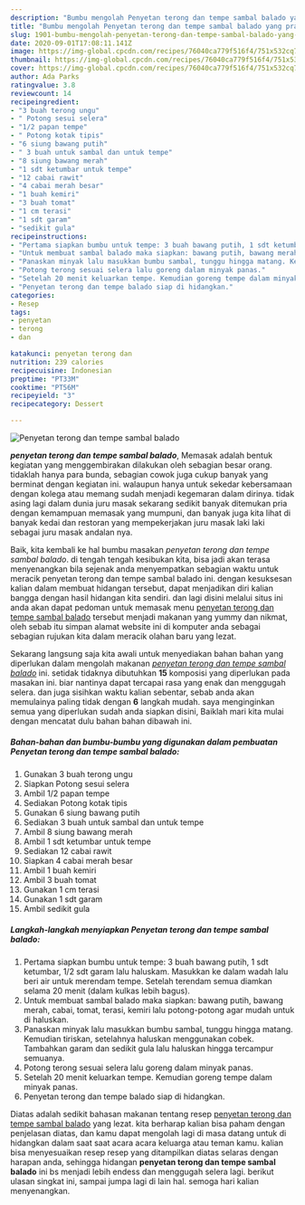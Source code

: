 ```yaml
---
description: "Bumbu mengolah Penyetan terong dan tempe sambal balado yang praktis"
title: "Bumbu mengolah Penyetan terong dan tempe sambal balado yang praktis"
slug: 1901-bumbu-mengolah-penyetan-terong-dan-tempe-sambal-balado-yang-praktis
date: 2020-09-01T17:08:11.141Z
image: https://img-global.cpcdn.com/recipes/76040ca779f516f4/751x532cq70/penyetan-terong-dan-tempe-sambal-balado-foto-resep-utama.jpg
thumbnail: https://img-global.cpcdn.com/recipes/76040ca779f516f4/751x532cq70/penyetan-terong-dan-tempe-sambal-balado-foto-resep-utama.jpg
cover: https://img-global.cpcdn.com/recipes/76040ca779f516f4/751x532cq70/penyetan-terong-dan-tempe-sambal-balado-foto-resep-utama.jpg
author: Ada Parks
ratingvalue: 3.8
reviewcount: 14
recipeingredient:
- "3 buah terong ungu"
- " Potong sesui selera"
- "1/2 papan tempe"
- " Potong kotak tipis"
- "6 siung bawang putih"
- " 3 buah untuk sambal dan untuk tempe"
- "8 siung bawang merah"
- "1 sdt ketumbar untuk tempe"
- "12 cabai rawit"
- "4 cabai merah besar"
- "1 buah kemiri"
- "3 buah tomat"
- "1 cm terasi"
- "1 sdt garam"
- "sedikit gula"
recipeinstructions:
- "Pertama siapkan bumbu untuk tempe: 3 buah bawang putih, 1 sdt ketumbar, 1/2 sdt garam lalu haluskam. Masukkan ke dalam wadah lalu beri air untuk merendam tempe. Setelah terendam semua diamkan selama 20 menit (dalam kulkas lebih bagus)."
- "Untuk membuat sambal balado maka siapkan: bawang putih, bawang merah, cabai, tomat, terasi, kemiri lalu potong-potong agar mudah untuk di haluskan."
- "Panaskan minyak lalu masukkan bumbu sambal, tunggu hingga matang. Kemudian tiriskan, setelahnya haluskan menggunakan cobek. Tambahkan garam dan sedikit gula lalu haluskan hingga tercampur semuanya."
- "Potong terong sesuai selera lalu goreng dalam minyak panas."
- "Setelah 20 menit keluarkan tempe. Kemudian goreng tempe dalam minyak panas."
- "Penyetan terong dan tempe balado siap di hidangkan."
categories:
- Resep
tags:
- penyetan
- terong
- dan

katakunci: penyetan terong dan 
nutrition: 239 calories
recipecuisine: Indonesian
preptime: "PT33M"
cooktime: "PT56M"
recipeyield: "3"
recipecategory: Dessert

---
```



![Penyetan terong dan tempe sambal balado](https://img-global.cpcdn.com/recipes/76040ca779f516f4/751x532cq70/penyetan-terong-dan-tempe-sambal-balado-foto-resep-utama.jpg)

<b><i>penyetan terong dan tempe sambal balado</i></b>, Memasak adalah bentuk kegiatan yang menggembirakan dilakukan oleh sebagian besar orang. tidaklah hanya para bunda, sebagian cowok juga cukup banyak yang berminat dengan kegiatan ini. walaupun hanya untuk sekedar kebersamaan dengan kolega atau memang sudah menjadi kegemaran dalam dirinya. tidak asing lagi dalam dunia juru masak sekarang sedikit banyak ditemukan pria dengan kemampuan memasak yang mumpuni, dan banyak juga kita lihat di banyak kedai dan restoran yang mempekerjakan juru masak laki laki sebagai juru masak andalan nya.

Baik, kita kembali ke hal bumbu masakan <i>penyetan terong dan tempe sambal balado</i>. di tengah tengah kesibukan kita, bisa jadi akan terasa menyenangkan bila sejenak anda menyempatkan sebagian waktu untuk meracik penyetan terong dan tempe sambal balado ini. dengan kesuksesan kalian dalam membuat hidangan tersebut, dapat menjadikan diri kalian bangga dengan hasil hidangan kita sendiri. dan lagi disini melalui situs ini anda akan dapat pedoman untuk memasak menu <u>penyetan terong dan tempe sambal balado</u> tersebut menjadi makanan yang yummy dan nikmat, oleh sebab itu simpan alamat website ini di komputer anda sebagai sebagian rujukan kita dalam meracik olahan baru yang lezat.




Sekarang langsung saja kita awali untuk menyediakan bahan bahan yang diperlukan dalam mengolah makanan <u><i>penyetan terong dan tempe sambal balado</i></u> ini. setidak tidaknya dibutuhkan <b>15</b> komposisi yang diperlukan pada masakan ini. biar nantinya dapat tercapai rasa yang enak dan menggugah selera. dan juga sisihkan waktu kalian sebentar, sebab anda akan memulainya paling tidak dengan <b>6</b> langkah mudah. saya menginginkan semua yang diperlukan sudah anda siapkan disini, Baiklah mari kita mulai dengan mencatat dulu bahan bahan dibawah ini.

<!--inarticleads1-->

##### Bahan-bahan dan bumbu-bumbu yang digunakan dalam pembuatan Penyetan terong dan tempe sambal balado:

1. Gunakan 3 buah terong ungu
1. Siapkan  Potong sesui selera
1. Ambil 1/2 papan tempe
1. Sediakan  Potong kotak tipis
1. Gunakan 6 siung bawang putih
1. Sediakan  3 buah untuk sambal dan untuk tempe
1. Ambil 8 siung bawang merah
1. Ambil 1 sdt ketumbar untuk tempe
1. Sediakan 12 cabai rawit
1. Siapkan 4 cabai merah besar
1. Ambil 1 buah kemiri
1. Ambil 3 buah tomat
1. Gunakan 1 cm terasi
1. Gunakan 1 sdt garam
1. Ambil sedikit gula




<!--inarticleads2-->

##### Langkah-langkah menyiapkan Penyetan terong dan tempe sambal balado:

1. Pertama siapkan bumbu untuk tempe: 3 buah bawang putih, 1 sdt ketumbar, 1/2 sdt garam lalu haluskam. Masukkan ke dalam wadah lalu beri air untuk merendam tempe. Setelah terendam semua diamkan selama 20 menit (dalam kulkas lebih bagus).
1. Untuk membuat sambal balado maka siapkan: bawang putih, bawang merah, cabai, tomat, terasi, kemiri lalu potong-potong agar mudah untuk di haluskan.
1. Panaskan minyak lalu masukkan bumbu sambal, tunggu hingga matang. Kemudian tiriskan, setelahnya haluskan menggunakan cobek. Tambahkan garam dan sedikit gula lalu haluskan hingga tercampur semuanya.
1. Potong terong sesuai selera lalu goreng dalam minyak panas.
1. Setelah 20 menit keluarkan tempe. Kemudian goreng tempe dalam minyak panas.
1. Penyetan terong dan tempe balado siap di hidangkan.




Diatas adalah sedikit bahasan makanan tentang resep <u>penyetan terong dan tempe sambal balado</u> yang lezat. kita berharap kalian bisa paham dengan penjelasan diatas, dan kamu dapat mengolah lagi di masa datang untuk di hidangkan dalam saat saat acara acara keluarga atau teman kamu. kalian bisa menyesuaikan resep resep yang ditampilkan diatas selaras dengan harapan anda, sehingga hidangan <b>penyetan terong dan tempe sambal balado</b> ini bs menjadi lebih endess dan menggugah selera lagi. berikut ulasan singkat ini, sampai jumpa lagi di lain hal. semoga hari kalian menyenangkan.

